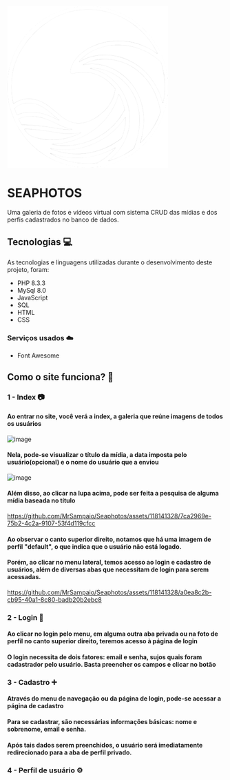 <!-- <img src="https://github.com/MrSampaio/Seaphotos/blob/master/public/assets/logowhite.png" width="150" height="150"> -->

![logo](https://github.com/MrSampaio/Seaphotos/blob/master/public/assets/logowhite.png)
# SEAPHOTOS

Uma galeria de fotos e vídeos virtual com sistema CRUD das mídias e dos perfis cadastrados no banco de dados.

## Tecnologias 💻

As tecnologias e linguagens utilizadas durante o desenvolvimento deste projeto, foram:

* PHP 8.3.3
* MySql 8.0
* JavaScript
* SQL
* HTML
* CSS

### Serviços usados ☁️

* Font Awesome

## Como o site funciona? 🤔

### 1 - Index 📷

#### Ao entrar no site, você verá a index, a galeria que reúne imagens de todos os usuários
![image](https://github.com/MrSampaio/Seaphotos/assets/118141328/de57ac98-103e-42c8-96c1-fee8198a32b5)

#### Nela, pode-se visualizar o título da mídia, a data imposta pelo usuário(opcional) e o nome do usuário que a enviou
![image](https://github.com/MrSampaio/Seaphotos/assets/118141328/45a84406-ac8b-4f42-9fc7-87d9d291beb0)

#### Além disso, ao clicar na lupa acima, pode ser feita a pesquisa de alguma mídia baseada no título
https://github.com/MrSampaio/Seaphotos/assets/118141328/7ca2969e-75b2-4c2a-9107-53f4d119cfcc

#### Ao observar o canto superior direito, notamos que há uma imagem de perfil "default", o que indica que o usuário não está logado.
#### Porém, ao clicar no menu lateral, temos acesso ao login e cadastro de usuários, além de diversas abas que necessitam de login para serem acessadas.
https://github.com/MrSampaio/Seaphotos/assets/118141328/a0ea8c2b-cb95-40a1-8c80-badb20b2ebc8

### 2 - Login 🔐

#### Ao clicar no login pelo menu, em alguma outra aba privada ou na foto de perfil no canto superior direito, teremos acesso à página de login
<!-- Vídeo da login page aqui -->

#### O login necessita de dois fatores: email e senha, sujos quais foram cadastrador pelo usuário. Basta preencher os campos e clicar no botão
<!-- Vídeo do sistema de login aqui -->

### 3 - Cadastro ➕

#### Através do menu de navegação ou da página de login, pode-se acessar a página de cadastro
<!-- Vídeo da cad page aqui -->

#### Para se cadastrar, são necessárias informações básicas: nome e sobrenome, email e senha.
#### Após tais dados serem preenchidos, o usuário será imediatamente redirecionado para a aba de perfil privado.
<!-- Vídeo do sistema da cad page aqui -->

### 4 - Perfil de usuário ⚙️






























